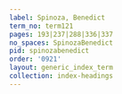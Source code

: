 ```yaml
---
label: Spinoza, Benedict
term_no: term121
pages: 193|237|288|336|337
no_spaces: SpinozaBenedict
pid: spinozabenedict
order: '0921'
layout: generic_index_term
collection: index-headings
---
```

